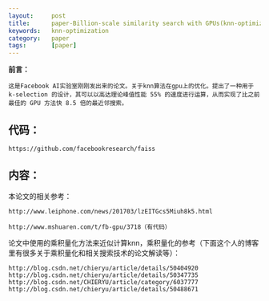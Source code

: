 ```yaml
---
layout:     post
title:      paper-Billion-scale similarity search with GPUs(knn-optimizaiton-gpu-1)
keywords:   knn-optimization
category:   paper
tags:       [paper]
---
```


**前言：**

	这是Facebook AI实验室刚刚发出来的论文。关于knn算法在gpu上的优化。提出了一种用于 k-selection 的设计，其可以以高达理论峰值性能 55% 的速度进行运算，从而实现了比之前最佳的 GPU 方法快 8.5 倍的最近邻搜索。

## 代码：

	https://github.com/facebookresearch/faiss

## 内容：

本论文的相关参考：

	http://www.leiphone.com/news/201703/lzEITGcs5Miuh8k5.html

	http://www.mshuaren.com/t/fb-gpu/3718（有代码）

论文中使用的乘积量化方法来近似计算knn，乘积量化的参考（下面这个人的博客里有很多关于乘积量化和相关搜索技术的论文解读等）：
	
	http://blog.csdn.net/chieryu/article/details/50404920
	http://blog.csdn.net/chieryu/article/details/50347735
	http://blog.csdn.net/CHIERYU/article/category/6037777
	http://blog.csdn.net/chieryu/article/details/50488671

